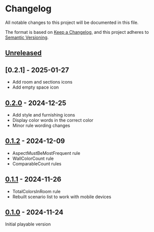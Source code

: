 # Changelog

All notable changes to this project will be documented in this file.

The format is based on [Keep a Changelog](https://keepachangelog.com/en/1.1.0/),
and this project adheres to [Semantic Versioning](https://semver.org/spec/v2.0.0.html).

## [Unreleased]

## [0.2.1] - 2025-01-27

- Add room and sections icons
- Add empty space icon

## [0.2.0] - 2024-12-25

- Add style and furnishing icons
- Display color words in the correct color
- Minor rule wording changes

## [0.1.2] - 2024-12-09

- AspectMustBeMostFrequent rule
- WallColorCount rule
- ComparableCount rules

## [0.1.1] - 2024-11-26

- TotalColorsInRoom rule
- Rebuilt scenario list to work with mobile devices

## [0.1.0] - 2024-11-24

Initial playable version

[unreleased]: https://github.com/rughat/decorum-generator/compare/v0.2.1...HEAD
[0.2.0]: https://github.com/rughat/decorum-generator/compare/v0.2.0...v0.2.1
[0.2.0]: https://github.com/rughat/decorum-generator/compare/v0.1.2...v0.2.0
[0.1.2]: https://github.com/rughat/decorum-generator/compare/v0.1.1...v0.1.2
[0.1.1]: https://github.com/rughat/decorum-generator/compare/v0.1.0...v0.1.1
[0.1.0]: https://github.com/rughat/decorum-generator/releases/tag/v0.1.0
